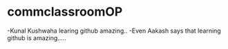 # commclassroomOP

-Kunal Kushwaha learing github amazing..
-Even Aakash says that learning github is amazing.....
